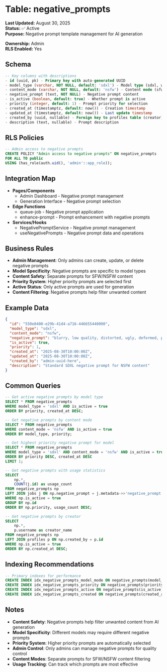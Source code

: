 # Table: negative_prompts

**Last Updated:** August 30, 2025  
**Status:** ✅ Active  
**Purpose:** Negative prompt template management for AI generation

**Ownership:** Admin  
**RLS Enabled:** Yes

## **Schema**
```sql
-- Key columns with descriptions
- id (uuid, pk) - Primary key with auto-generated UUID
- model_type (varchar, NOT NULL, default: 'sdxl') - Model type (sdxl, wan, etc.)
- content_mode (varchar, NOT NULL, default: 'nsfw') - Content mode (sfw, nsfw)
- negative_prompt (text, NOT NULL) - Negative prompt content
- is_active (boolean, default: true) - Whether prompt is active
- priority (integer, default: 1) - Prompt priority for selection
- created_at (timestamptz, default: now()) - Creation timestamp
- updated_at (timestamptz, default: now()) - Last update timestamp
- created_by (uuid, nullable) - Foreign key to profiles table (creator)
- description (text, nullable) - Prompt description
```

## **RLS Policies**
```sql
-- Admin access to negative prompts
CREATE POLICY "Admin access to negative prompts" ON negative_prompts
FOR ALL TO public
USING (has_role(auth.uid(), 'admin'::app_role));
```

## **Integration Map**
- **Pages/Components**
  - Admin Dashboard - Negative prompt management
  - Generation Interface - Negative prompt selection
- **Edge Functions**
  - queue-job - Negative prompt application
  - enhance-prompt - Prompt enhancement with negative prompts
- **Services/Hooks**
  - NegativePromptService - Negative prompt management
  - useNegativePrompts - Negative prompt data and operations

## **Business Rules**
- **Admin Management**: Only admins can create, update, or delete negative prompts
- **Model Specificity**: Negative prompts are specific to model types
- **Content Safety**: Separate prompts for SFW/NSFW content
- **Priority System**: Higher priority prompts are selected first
- **Active Status**: Only active prompts are used for generation
- **Content Filtering**: Negative prompts help filter unwanted content

## **Example Data**
```json
{
  "id": "550e8400-e29b-41d4-a716-446655440000",
  "model_type": "sdxl",
  "content_mode": "nsfw",
  "negative_prompt": "blurry, low quality, distorted, ugly, deformed, poorly drawn, bad anatomy, wrong anatomy, extra limb, missing limb, floating limbs, mutated hands and fingers, out of focus, long neck, long body, mutated hands and fingers, out of frame, blender, doll, cropped, low-res, close-up, poorly-drawn face, out of frame, double, two heads, blurred, ugly, deformed, too many limbs, deformed, repetitive, black and white, grainy, extra limbs, bad anatomy, high pass filter, airbrush, portrait, zoomed, soft focus, vignette, out of shot, out of focus, gaussian, closeup, monochrome, grainy, noisy, text, writing, watermark, logo, oversaturation, over saturation, over shadow",
  "is_active": true,
  "priority": 1,
  "created_at": "2025-08-30T10:00:00Z",
  "updated_at": "2025-08-30T10:00:00Z",
  "created_by": "admin-uuid-here",
  "description": "Standard SDXL negative prompt for NSFW content"
}
```

## **Common Queries**
```sql
-- Get active negative prompts by model type
SELECT * FROM negative_prompts
WHERE model_type = 'sdxl' AND is_active = true
ORDER BY priority, created_at DESC;

-- Get negative prompts by content mode
SELECT * FROM negative_prompts
WHERE content_mode = 'nsfw' AND is_active = true
ORDER BY model_type, priority;

-- Get highest priority negative prompt for model
SELECT * FROM negative_prompts
WHERE model_type = 'sdxl' AND content_mode = 'nsfw' AND is_active = true
ORDER BY priority DESC, created_at DESC
LIMIT 1;

-- Get negative prompts with usage statistics
SELECT 
    np.*,
    COUNT(j.id) as usage_count
FROM negative_prompts np
LEFT JOIN jobs j ON np.negative_prompt = j.metadata->>'negative_prompt'
WHERE np.is_active = true
GROUP BY np.id
ORDER BY np.priority, usage_count DESC;

-- Get negative prompts by creator
SELECT 
    np.*,
    p.username as creator_name
FROM negative_prompts np
LEFT JOIN profiles p ON np.created_by = p.id
WHERE np.is_active = true
ORDER BY np.created_at DESC;
```

## **Indexing Recommendations**
```sql
-- Primary indexes for performance
CREATE INDEX idx_negative_prompts_model_mode ON negative_prompts(model_type, content_mode, is_active);
CREATE INDEX idx_negative_prompts_priority ON negative_prompts(priority DESC, is_active);
CREATE INDEX idx_negative_prompts_active ON negative_prompts(is_active, model_type);
CREATE INDEX idx_negative_prompts_created ON negative_prompts(created_at DESC);
```

## **Notes**
- **Content Safety**: Negative prompts help filter unwanted content from AI generation
- **Model Specificity**: Different models may require different negative prompts
- **Priority System**: Higher priority prompts are automatically selected
- **Admin Control**: Only admins can manage negative prompts for quality control
- **Content Modes**: Separate prompts for SFW/NSFW content filtering
- **Usage Tracking**: Can track which prompts are most effective
